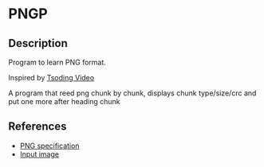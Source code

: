 # PNGP

## Description
Program to learn PNG format.

Inspired by [Tsoding Video](https://www.youtube.com/watch?v=M9ZwuIv3xz8&ab_channel=TsodingDaily)

A program that reed png chunk by chunk, displays chunk type/size/crc and put one more after heading chunk

## References
- [PNG specification](http://www.libpng.org/pub/png/spec/1.2/PNG-Structure.html)
- [Input image](https://upload.wikimedia.org/wikipedia/commons/4/47/PNG_transparency_demonstration_1.png)

